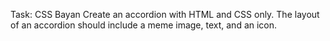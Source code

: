 Task: CSS Bayan
Create an accordion with HTML and CSS only.
The layout of an accordion should include a meme image, text, and an icon.